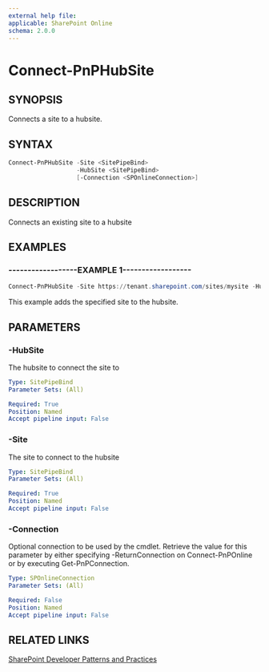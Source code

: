 ```yaml
---
external help file:
applicable: SharePoint Online
schema: 2.0.0
---
```

# Connect-PnPHubSite

## SYNOPSIS
Connects a site to a hubsite.

## SYNTAX 

```powershell
Connect-PnPHubSite -Site <SitePipeBind>
                   -HubSite <SitePipeBind>
                   [-Connection <SPOnlineConnection>]
```

## DESCRIPTION
Connects an existing site to a hubsite

## EXAMPLES

### ------------------EXAMPLE 1------------------
```powershell
Connect-PnPHubSite -Site https://tenant.sharepoint.com/sites/mysite -HubSite https://tenant.sharepoint.com/sites/hubsite
```

This example adds the specified site to the hubsite.

## PARAMETERS

### -HubSite
The hubsite to connect the site to

```yaml
Type: SitePipeBind
Parameter Sets: (All)

Required: True
Position: Named
Accept pipeline input: False
```

### -Site
The site to connect to the hubsite

```yaml
Type: SitePipeBind
Parameter Sets: (All)

Required: True
Position: Named
Accept pipeline input: False
```

### -Connection
Optional connection to be used by the cmdlet. Retrieve the value for this parameter by either specifying -ReturnConnection on Connect-PnPOnline or by executing Get-PnPConnection.

```yaml
Type: SPOnlineConnection
Parameter Sets: (All)

Required: False
Position: Named
Accept pipeline input: False
```

## RELATED LINKS

[SharePoint Developer Patterns and Practices](http://aka.ms/sppnp)